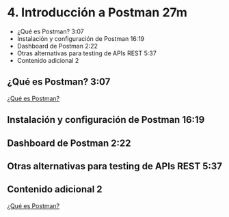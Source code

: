 # 4. Introducción a Postman 27m

* ¿Qué es Postman? 3:07 
* Instalación y configuración de Postman 16:19 
* Dashboard de Postman 2:22 
* Otras alternativas para testing de APIs REST 5:37 
* Contenido adicional 2

## ¿Qué es Postman? 3:07 

[¿Qué es Postman?](pdfs/Qué_es_Postman.pdf)

## Instalación y configuración de Postman 16:19 

## Dashboard de Postman 2:22 

## Otras alternativas para testing de APIs REST 5:37 

## Contenido adicional 2

[¿Qué es Postman?](pdfs/Qué_es_Postman.pdf)
